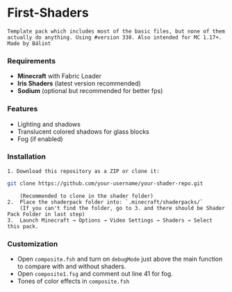 # First-Shaders

```
Template pack which includes most of the basic files, but none of them actually do anything. Using #version 330. Also intended for MC 1.17+.
Made by Bálint
```

### Requirements

- **Minecraft** with Fabric Loader
- **Iris Shaders** (latest version recommended)
- **Sodium** (optional but recommended for better fps)

### Features
- Lighting and shadows
- Translucent colored shadows for glass blocks
- Fog (if enabled)

### Installation

    1. Download this repository as a ZIP or clone it:
   ```bash
   git clone https://github.com/your-username/your-shader-repo.git
   ```
        (Recommended to clone in the shader folder)
    2.	Place the shaderpack folder into: `.minecraft/shaderpacks/`
        (If you can't find the folder, go to 3. and there should be Shader Pack Folder in last step)
    3.	Launch Minecraft → Options → Video Settings → Shaders → Select this pack.

### Customization

- Open `composite.fsh` and turn on `debugMode` just above the main function to compare with and without shaders.
- Open `composite1.fsg` and comment out line 41 for fog.
- Tones of color effects in `composite.fsh`

